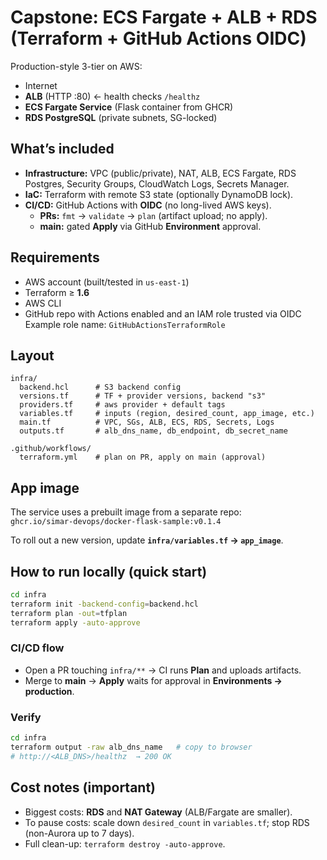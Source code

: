 # Capstone: ECS Fargate + ALB + RDS (Terraform + GitHub Actions OIDC)

Production-style 3-tier on AWS:

- Internet  
- **ALB** (HTTP :80) ← health checks `/healthz`  
- **ECS Fargate Service** (Flask container from GHCR)  
- **RDS PostgreSQL** (private subnets, SG-locked)

## What’s included

- **Infrastructure:** VPC (public/private), NAT, ALB, ECS Fargate, RDS Postgres, Security Groups, CloudWatch Logs, Secrets Manager.
- **IaC:** Terraform with remote S3 state (optionally DynamoDB lock).
- **CI/CD:** GitHub Actions with **OIDC** (no long-lived AWS keys).
  - **PRs:** `fmt` → `validate` → `plan` (artifact upload; no apply).
  - **main:** gated **Apply** via GitHub **Environment** approval.

## Requirements

- AWS account (built/tested in `us-east-1`)
- Terraform ≥ **1.6**
- AWS CLI
- GitHub repo with Actions enabled and an IAM role trusted via OIDC  
  Example role name: `GitHubActionsTerraformRole`

## Layout

```
infra/
  backend.hcl      # S3 backend config
  versions.tf      # TF + provider versions, backend "s3"
  providers.tf     # aws provider + default tags
  variables.tf     # inputs (region, desired_count, app_image, etc.)
  main.tf          # VPC, SGs, ALB, ECS, RDS, Secrets, Logs
  outputs.tf       # alb_dns_name, db_endpoint, db_secret_name

.github/workflows/
  terraform.yml    # plan on PR, apply on main (approval)
```

## App image

The service uses a prebuilt image from a separate repo:  
`ghcr.io/simar-devops/docker-flask-sample:v0.1.4`

To roll out a new version, update **`infra/variables.tf` → `app_image`**.

## How to run locally (quick start)

```bash
cd infra
terraform init -backend-config=backend.hcl
terraform plan -out=tfplan
terraform apply -auto-approve
```

### CI/CD flow

- Open a PR touching `infra/**` → CI runs **Plan** and uploads artifacts.
- Merge to **main** → **Apply** waits for approval in **Environments → production**.

### Verify

```bash
cd infra
terraform output -raw alb_dns_name   # copy to browser
# http://<ALB_DNS>/healthz  → 200 OK
```

## Cost notes (important)

- Biggest costs: **RDS** and **NAT Gateway** (ALB/Fargate are smaller).
- To pause costs: scale down `desired_count` in `variables.tf`; stop RDS (non-Aurora up to 7 days).
- Full clean-up: `terraform destroy -auto-approve`.
